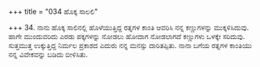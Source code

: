 +++
title = "034 ಹೊಕ್ಕ ಸಾಲಲಿ"

+++
34. ನಾನು ಹೊಕ್ಕ ಸಾಲಿನಲ್ಲಿ ಹೊಳೆಯುತ್ತಿದ್ದ ರತ್ನಗಳ ಕಾಂತಿ ಆವರಿಸಿ ನನ್ನ ಕಣ್ಣುಗಳನ್ನು ಮುಕ್ಕಳಿಸಿದುವು. ಹಾಗೇ ಮುಂದುವರಿದು ಎರಡು ಪಕ್ಕಗಳನ್ನು ನೋಡಲು ಹೋದಾಗ ನೋಡಲಾಗದೆ ಕಣ್ಣುಗಳು ಒಳಕ್ಕೇ ಸರಿದುವು. ಸುತ್ತಮುತ್ತ  ಉಕ್ಕುತ್ತಿದ್ದ ನಿರ್ಮಲ ಪ್ರಕಾಶದ ಎದುರು ನನ್ನ ಮನಸ್ಸು ದಾರಿತಪ್ಪಿತು. ನಾನಾ ಬಗೆಯ ರತ್ನಗಳ ಕಾಂತಿಯು ನನ್ನ ವಿವೇಕವನ್ನು ಬಡಿದು ಬೀಳಿಸಿತು.